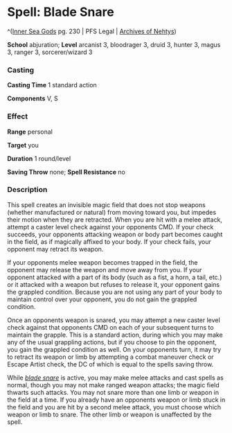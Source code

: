 # Spell: Blade Snare

^([Inner Sea Gods][ss-blade-snare] pg. 230 | PFS Legal | [Archives of Nehtys][sn-blade-snare])

**School** abjuration; **Level** arcanist 3, bloodrager 3, druid 3, hunter 3, magus 3, ranger 3, sorcerer/wizard 3

### Casting

**Casting Time** 1 standard action  

**Components** V, S

### Effect

**Range** personal  

**Target** you  

**Duration** 1 round/level  

**Saving Throw** none; **Spell Resistance** no

### Description

This spell creates an invisible magic field that does not stop weapons (whether manufactured or natural) from moving toward you, but impedes their motion when they are retracted. When you are hit with a melee attack, attempt a caster level check against your opponents CMD. If your check succeeds, your opponents attacking weapon or body part becomes caught in the field, as if magically affixed to your body. If your check fails, your opponent may retract its weapon.  

If your opponents melee weapon becomes trapped in the field, the opponent may release the weapon and move away from you. If your opponent attacked with a part of its body (such as a fist, a horn, a tail, etc.) or it attacked with a weapon but refuses to release it, your opponent gains the grappled condition. Because you are not using any part of your body to maintain control over your opponent, you do not gain the grappled condition.  

Once an opponents weapon is snared, you may attempt a new caster level check against that opponents CMD on each of your subsequent turns to maintain the grapple. This is a standard action, during which you may make any of the usual grappling actions, but if you choose to pin the opponent, you gain the grappled condition as well. On your opponents turn, it may try to retract its weapon or limb by attempting a combat maneuver check or Escape Artist check, the DC of which is equal to the spells saving throw.  

While _[blade snare]_ is active, you may make melee attacks and cast spells as normal, though you may not make ranged weapon attacks; the magic field thwarts such attacks. You may not snare more than one limb or weapon in the field at a time. If you already have an opponents weapon or limb stuck in the field and you are hit by a second melee attack, you must choose which weapon or limb to snare. The other limb or weapon is unaffected by the spell.

[ss-blade-snare]: http://paizo.com/products/btpy94wj
[sn-blade-snare]: http://www.archivesofnethys.com/SpellDisplay.aspx?ItemName=Blade%20Snare
[blade snare]: http://www.archivesofnethys.com/SpellDisplay.aspx?ItemName=blade%20snare